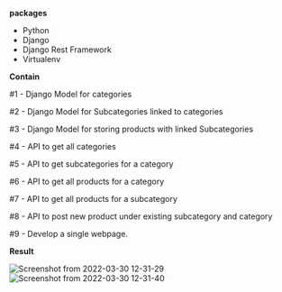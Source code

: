 **packages**
- Python
- Django
- Django Rest Framework
- Virtualenv

**Contain**

#1 - Django Model for categories

#2 - Django Model for Subcategories linked to categories

#3 - Django Model for storing products with linked Subcategories

#4 - API to get all categories

#5 - API to get subcategories for a category

#6 - API to get all products for a category

#7 - API to get all products for a subcategory

#8 - API to post new product under existing subcategory and category

#9 - Develop a single webpage.

**Result**

![Screenshot from 2022-03-30 12-31-29](https://user-images.githubusercontent.com/24431444/160771341-ae6becda-42cf-4e30-ad55-7484f62c0c09.png)
![Screenshot from 2022-03-30 12-31-40](https://user-images.githubusercontent.com/24431444/160771357-3b01715e-5f3c-4597-bcc0-a15e3c5fee70.png)

